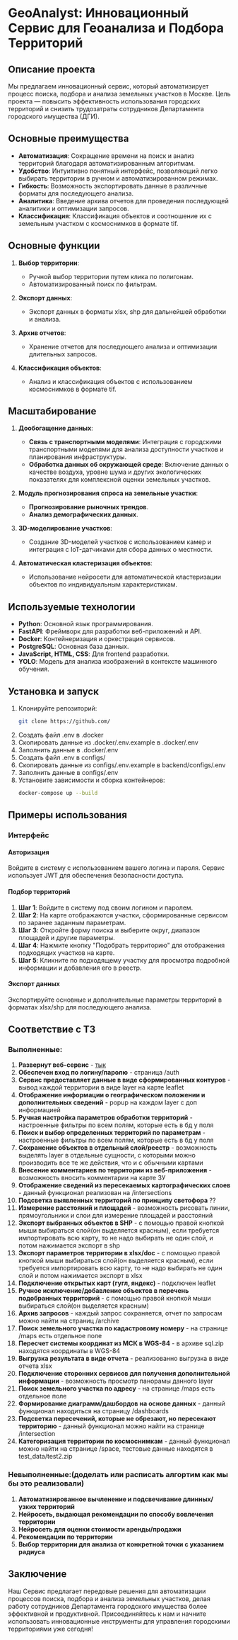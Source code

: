 # GeoAnalyst: Инновационный Сервис для Геоанализа и Подбора Территорий


## Описание проекта

Мы предлагаем инновационный сервис, который автоматизирует процесс поиска, подбора и анализа земельных участков в Москве. Цель проекта — повысить эффективность использования городских территорий и снизить трудозатраты сотрудников Департамента городского имущества (ДГИ).

## Основные преимущества

- **Автоматизация**: Сокращение времени на поиск и анализ территорий благодаря автоматизированным алгоритмам.
- **Удобство**: Интуитивно понятный интерфейс, позволяющий легко выбирать территории в ручном и автоматизированном режимах.
- **Гибкость**: Возможность экспортировать данные в различные форматы для последующего анализа.
- **Аналитика**: Введение архива отчетов для проведения последующей аналитики и оптимизации запросов.
- **Классификация**: Классификация объектов и соотношение их с земельным участком с космоснимков в формате tif.

## Основные функции

1. **Выбор территории**:
   - Ручной выбор территории путем клика по полигонам.
   - Автоматизированный поиск по фильтрам.

2. **Экспорт данных**:
   - Экспорт данных в форматы xlsx, shp для дальнейшей обработки и анализа.

3. **Архив отчетов**:
   - Хранение отчетов для последующего анализа и оптимизации длительных запросов.

4. **Классификация объектов**:
   - Анализ и классификация объектов с использованием космоснимков в формате tif.

## Масштабирование

1. **Дообогащение данных**:
   - **Связь с транспортными моделями**: Интеграция с городскими транспортными моделями для анализа доступности участков и планирования инфраструктуры.
   - **Обработка данных об окружающей среде**: Включение данных о качестве воздуха, уровне шума и других экологических показателях для комплексной оценки земельных участков.

2. **Модуль прогнозирования спроса на земельные участки**:
   - **Прогнозирование рыночных трендов**.
   - **Анализ демографических данных**.

3. **3D-моделирование участков**:
   - Создание 3D-моделей участков с использованием камер и интеграция с IoT-датчиками для сбора данных о местности.

4. **Автоматическая кластеризация объектов**:
   - Использование нейросети для автоматической кластеризации объектов по индивидуальным характеристикам.

## Используемые технологии

- **Python**: Основной язык программирования.
- **FastAPI**: Фреймворк для разработки веб-приложений и API.
- **Docker**: Контейнеризация и оркестрация сервисов.
- **PostgreSQL**: Основная база данных.
- **JavaScript, HTML, CSS**: Для frontend разработки.
- **YOLO**: Модель для анализа изображений в контексте машинного обучения.

## Установка и запуск

1. Клонируйте репозиторий:
    ```bash
    git clone https://github.com/
    ```
2. Создать файл .env в .docker
3. Скопировать данные из .docker/.env.example в .docker/.env
4. Заполнить данные в .docker/.env
5. Создать файл .env в configs/
6. Скопировать данные из configs/.env.example в backend/configs/.env
7. Заполнить данные в configs/.env
8. Установите зависимости и сборка контейнеров:
    ```bash
    docker-compose up --build
    ```

## Примеры использования

### Интерфейс

#### Авторизация
Войдите в систему с использованием вашего логина и пароля. Сервис использует JWT для обеспечения безопасности доступа.

#### Подбор территорий

1. **Шаг 1**: Войдите в систему под своим логином и паролем.
2. **Шаг 2**: На карте отображаются участки, сформированные сервисом по заранее заданным параметрам.
3. **Шаг 3**: Откройте форму поиска и выберите округ, диапазон площадей и другие параметры.
4. **Шаг 4**: Нажмите кнопку "Подобрать территорию" для отображения подходящих участков на карте.
5. **Шаг 5**: Кликните по подходящему участку для просмотра подробной информации и добавления его в реестр.

#### Экспорт данных

Экспортируйте основные и дополнительные параметры территорий в форматах xlsx/shp для последующего анализа.

## Соответствие с ТЗ
### Выполненные:
1. **Развернут веб-сервис** - [тык](https://194.113.34.22.sslip.io)
2. **Обеспечен вход по логину/паролю** - страница /auth
3. **Сервис предоставляет данные в виде сформированных контуров** - вывод каждой территории в виде layer на карте leaflet
4. **Отображение информации о географическом положении и дополнительных сведений** - popup на каждом layer с доп информацией
5. **Ручная настройка параметров обработки территорий** - настроенные фильтры по всем полям, которые есть в бд у поля
6. **Поиск и выбор определенных территорий по параметрам** - настроенные фильтры по всем полям, которые есть в бд у поля
7. **Сохранение объектов в отдельный слой/реестр** - возможность выделять layer в отдельные сущности, с которыми можно производить все те же действия, что и с обычными картами
8. **Внесение комментариев по территории из веб-приложения** - возможность вносить комментарии на карте ЗУ
9. **Отображение сведений из пересекаемых картографических слоев** - данный функционал реализован на /intersections
10. **Подсветка выявленных территорий по принципу светофора** ??
11. **Измерение расстояний и площадей** - возможность рисовать линии, прямоугольники и слои для измерение площадей и расстояний
12. **Экспорт выбранных объектов в SHP** - с помощью правой кнопкой мыши выбираться слой(он выделяется красным), если требуется импортировать всю карту, то не надо выбирать не один слой, и потом нажимается экспорт в shp
13. **Экспорт параметров территории в xlsx/doc** - с помощью правой кнопкой мыши выбираться слой(он выделяется красным), если требуется импортировать всю карту, то не надо выбирать не один слой и потом нажимается экспорт в xlsx
14. **Подключение открытых карт (гугл, яндекс)** - подключен leaflet
15. **Ручное исключение/добавление объектов в перечень подобранных территорий** - с помощью правой кнопкой мыши выбираться слой(он выделяется красным)
16. **Архив запросов** - каждый запрос сохраняется, отчет по запросам можно найти на страниц /archive
17. **Поиск земельного участка по кадастровому номеру** - на странице /maps есть отдельное поле
18. **Пересчет системы координат из МСК в WGS-84** - в архиве sql.zip находятся координаты в WGS-84
19. **Выгрузка результата в виде отчета** - реализованно выгрузка в виде отчета xlsx
20. **Подключение сторонних сервисов для получения дополнительной информации** - возможность просмотр панорамы данного layer
21. **Поиск земельного участка по адресу** - на странице /maps есть отдельное поле
22. **Формирование диаграмм/дашбордов на основе данных** - данный функционал находиться на страницу /dashboards
23. **Подсветка пересечений, которые не обрезают, но пересекают территорию** - данный функционал можно найти на странице /intersection
24. **Категоризация территории по космоснимкам** - данный функционал можно найти на странице /space, тестовые данные находятся в test_data/test2.zip

### Невыполненные:(доделать или расписать алгортим как мы бы это реализовали)
1. **Автоматизированное вычленение и подсвечивание длинных/узких территорий**
2. **Нейросеть, выдающая рекомендации по способу вовлечения территории**
3. **Нейросеть для оценки стоимости аренды/продажи** 
4. **Рекомендации по территории**
5. **Выбор территории для анализа от конкретной точки с указанием радиуса**

## Заключение

Наш Сервис предлагает передовые решения для автоматизации процессов поиска, подбора и анализа земельных участков, делая работу сотрудников Департамента городского имущества более эффективной и продуктивной. Присоединяйтесь к нам и начните использовать инновационные инструменты для управления городскими территориями уже сегодня!

